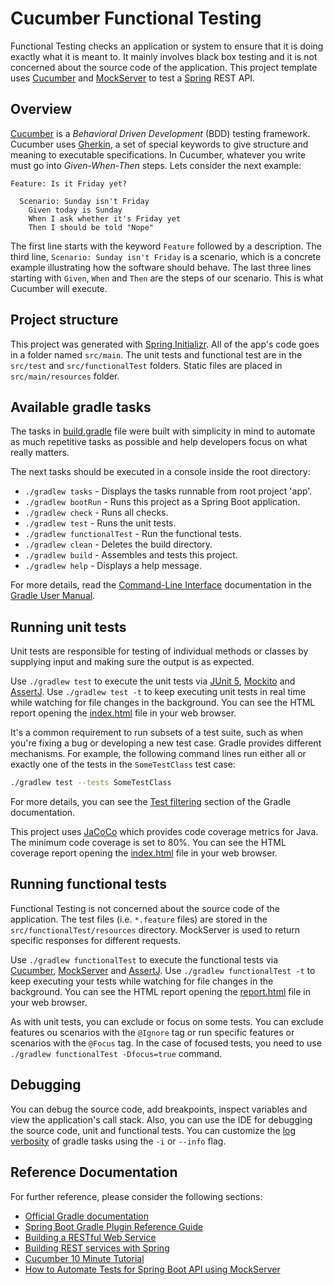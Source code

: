# Cucumber Functional Testing

Functional Testing checks an application or system to ensure that it is doing exactly what it is meant to.
It mainly involves black box testing and it is not concerned about the source code of the application.
This project template uses [Cucumber](https://cucumber.io/) and [MockServer](https://www.mock-server.com/) to test a [Spring](https://spring.io/) REST API.

## Overview

[Cucumber](https://cucumber.io/) is a *Behavioral Driven Development* (BDD) testing framework.
Cucumber uses [Gherkin](https://cucumber.io/docs/gherkin/reference/), a set of special keywords to give structure and meaning to executable specifications.
In Cucumber, whatever you write must go into *Given-When-Then* steps. Lets consider the next example:

```gherkin
Feature: Is it Friday yet?

  Scenario: Sunday isn't Friday
    Given today is Sunday
    When I ask whether it's Friday yet
    Then I should be told "Nope"
```

The first line starts with the keyword `Feature` followed by a description.
The third line, `Scenario: Sunday isn't Friday` is a scenario, which is a concrete example illustrating how the software should behave.
The last three lines starting with `Given`, `When` and `Then` are the steps of our scenario. This is what Cucumber will execute.

## Project structure

This project was generated with [Spring Initializr](https://start.spring.io/).
All of the app's code goes in a folder named `src/main`.
The unit tests and functional test are in the `src/test` and `src/functionalTest` folders.
Static files are placed in `src/main/resources` folder.

## Available gradle tasks

The tasks in [build.gradle](build.gradle) file were built with simplicity in mind to automate as much repetitive tasks as possible and help developers focus on what really matters.

The next tasks should be executed in a console inside the root directory:

- `./gradlew tasks` - Displays the tasks runnable from root project 'app'.
- `./gradlew bootRun` - Runs this project as a Spring Boot application.
- `./gradlew check` - Runs all checks.
- `./gradlew test` - Runs the unit tests.
- `./gradlew functionalTest` - Run the functional tests.
- `./gradlew clean` - Deletes the build directory.
- `./gradlew build` - Assembles and tests this project.
- `./gradlew help` - Displays a help message.

For more details, read the [Command-Line Interface](https://docs.gradle.org/current/userguide/command_line_interface.html) documentation in the [Gradle User Manual](https://docs.gradle.org/current/userguide/userguide.html).

## Running unit tests

Unit tests are responsible for testing of individual methods or classes by supplying input and making sure the output is as expected.

Use `./gradlew test` to execute the unit tests via [JUnit 5](https://junit.org/junit5/), [Mockito](https://site.mockito.org/) and [AssertJ](https://assertj.github.io/doc/).
Use `./gradlew test -t` to keep executing unit tests in real time while watching for file changes in the background.
You can see the HTML report opening the [index.html](build/reports/tests/test/index.html) file in your web browser.

It's a common requirement to run subsets of a test suite, such as when you're fixing a bug or developing a new test case.
Gradle provides different mechanisms.
For example, the following command lines run either all or exactly one of the tests in the `SomeTestClass` test case:

```bash
./gradlew test --tests SomeTestClass
```

For more details, you can see the [Test filtering](https://docs.gradle.org/current/userguide/java_testing.html#test_filtering) section of the Gradle documentation.

This project uses [JaCoCo](https://www.eclemma.org/jacoco/) which provides code coverage metrics for Java.
The minimum code coverage is set to 80%.
You can see the HTML coverage report opening the [index.html](build/reports/jacoco/test/html/index.html) file in your web browser.

## Running functional tests

Functional Testing is not concerned about the source code of the application.
The test files (i.e. `*.feature` files) are stored in the `src/functionalTest/resources` directory.
MockServer is used to return specific responses for different requests.

Use `./gradlew functionalTest` to execute the functional tests via [Cucumber](https://cucumber.io/), [MockServer](https://www.mock-server.com/) and [AssertJ](https://assertj.github.io/doc/).
Use `./gradlew functionalTest -t` to keep executing your tests while watching for file changes in the background.
You can see the HTML report opening the [report.html](build/reports/cucumber/report.html) file in your web browser.

As with unit tests, you can exclude or focus on some tests.
You can exclude features ou scenarios with the `@Ignore` tag or run specific features or scenarios with the `@Focus` tag.
In the case of focused tests, you need to use `./gradlew functionalTest -Dfocus=true` command.

## Debugging

You can debug the source code, add breakpoints, inspect variables and view the application's call stack.
Also, you can use the IDE for debugging the source code, unit and functional tests.
You can customize the [log verbosity](https://docs.gradle.org/current/userguide/logging.html#logging) of gradle tasks using the `-i` or `--info` flag.

## Reference Documentation

For further reference, please consider the following sections:

- [Official Gradle documentation](https://docs.gradle.org)
- [Spring Boot Gradle Plugin Reference Guide](https://docs.spring.io/spring-boot/docs/2.5.6/gradle-plugin/reference/html/)
- [Building a RESTful Web Service](https://spring.io/guides/gs/rest-service/)
- [Building REST services with Spring](https://spring.io/guides/tutorials/bookmarks/)
- [Cucumber 10 Minute Tutorial](https://cucumber.io/docs/guides/10-minute-tutorial/)
- [How to Automate Tests for Spring Boot API using MockServer](https://medium.com/devtechtoday/how-to-automate-tests-for-spring-boot-api-using-mockserver-c6221ea8c549)
